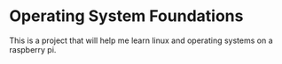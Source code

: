 # Operating System Foundations

This is a project that will help me learn linux and operating systems on a raspberry pi.